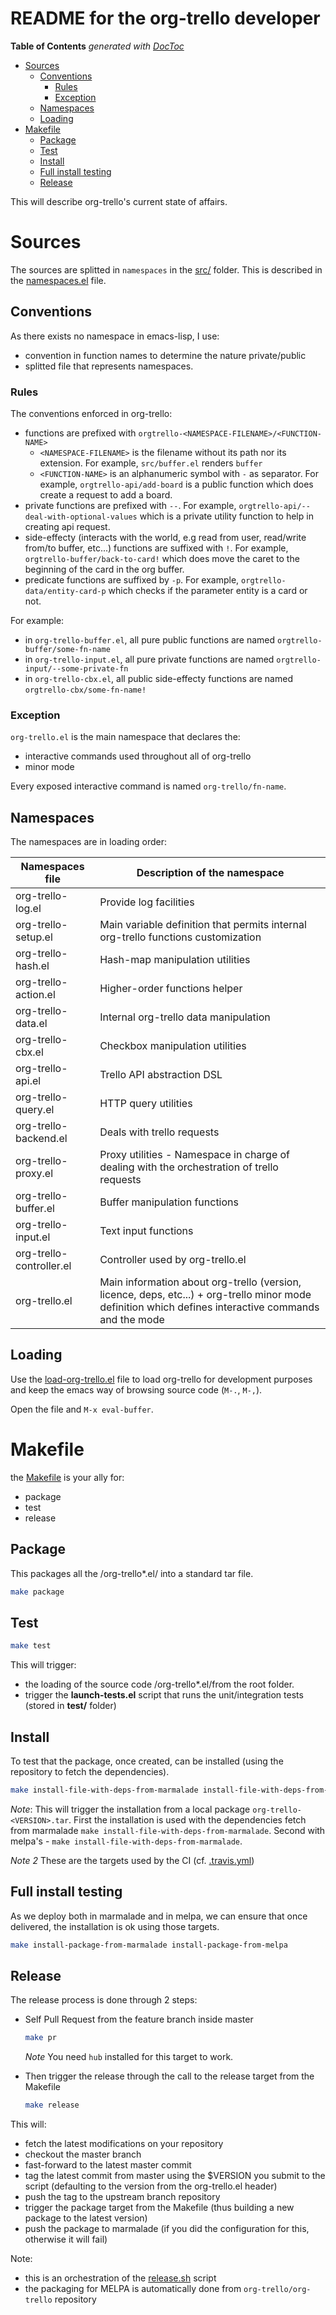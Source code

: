 README for the org-trello developer
===================================

<!-- START doctoc generated TOC please keep comment here to allow auto update -->
<!-- DON'T EDIT THIS SECTION, INSTEAD RE-RUN doctoc TO UPDATE -->
**Table of Contents**  *generated with [DocToc](http://doctoc.herokuapp.com/)*

- [Sources](#sources)
	- [Conventions](#conventions)
		- [Rules](#rules)
		- [Exception](#exception)
	- [Namespaces](#namespaces)
	- [Loading](#loading)
- [Makefile](#makefile)
	- [Package](#package)
	- [Test](#test)
	- [Install](#install)
	- [Full install testing](#full-install-testing)
	- [Release](#release)

<!-- END doctoc generated TOC please keep comment here to allow auto update -->

This will describe org-trello's current state of affairs.

# Sources

The sources are splitted in `namespaces` in the [src/](./src/) folder.
This is described in the [namespaces.el](./namespaces.el) file.

## Conventions

As there exists no namespace in emacs-lisp, I use:
- convention in function names to determine the nature private/public
- splitted file that represents namespaces.

### Rules

The conventions enforced in org-trello:

- functions are prefixed with `orgtrello-<NAMESPACE-FILENAME>/<FUNCTION-NAME>`
  - `<NAMESPACE-FILENAME>` is the filename without its path nor its extension. For example, `src/buffer.el` renders `buffer`
  - `<FUNCTION-NAME>` is an alphanumeric symbol with `-` as separator. For example, `orgtrello-api/add-board` is a public function which does create a request to add a board.
- private functions are prefixed with `--`. For example, `orgtrello-api/--deal-with-optional-values` which is a private utility function to help in creating api request.
- side-effecty (interacts with the world, e.g read from user, read/write from/to buffer, etc...) functions are suffixed with `!`. For example, `orgtrello-buffer/back-to-card!` which does move the caret to the beginning of the card in the org buffer.
- predicate functions are suffixed by `-p`. For example, `orgtrello-data/entity-card-p` which checks if the parameter entity is a card or not.

For example:
- in `org-trello-buffer.el`, all pure public functions are named `orgtrello-buffer/some-fn-name`
- in `org-trello-input.el`, all pure private functions are named `orgtrello-input/--some-private-fn`
- in `org-trello-cbx.el`, all public side-effecty functions are named `orgtrello-cbx/some-fn-name!`

### Exception

`org-trello.el` is the main namespace that declares the:
- interactive commands used throughout all of org-trello
- minor mode

Every exposed interactive command is named `org-trello/fn-name`.

## Namespaces

The namespaces are in loading order:

Namespaces file              | Description of the namespace
-----------------------------|------------------------------------------------------------------------
org-trello-log.el            | Provide log facilities
org-trello-setup.el          | Main variable definition that permits internal org-trello functions customization
org-trello-hash.el           | Hash-map manipulation utilities
org-trello-action.el         | Higher-order functions helper
org-trello-data.el           | Internal org-trello data manipulation
org-trello-cbx.el            | Checkbox manipulation utilities
org-trello-api.el            | Trello API abstraction DSL
org-trello-query.el          | HTTP query utilities
org-trello-backend.el        | Deals with trello requests
org-trello-proxy.el          | Proxy utilities - Namespace in charge of dealing with the orchestration of trello requests
org-trello-buffer.el         | Buffer manipulation functions
org-trello-input.el          | Text input functions
org-trello-controller.el     | Controller used by org-trello.el
org-trello.el                | Main information about org-trello (version, licence, deps, etc...) + org-trello minor mode definition which defines interactive commands and the mode

## Loading

Use the [load-org-trello.el](./load-org-trello.el) file to load org-trello for development purposes and keep the emacs way of browsing source code (`M-.`, `M-,`).

Open the file and `M-x eval-buffer`.

# Makefile

the [Makefile](./Makefile) is your ally for:
- package
- test
- release

## Package

This packages all the /org-trello*.el/ into a standard tar file.

```sh
make package
```

## Test

```sh
make test
```

This will trigger:
- the loading of the source code /org-trello*.el/from the root folder.
- trigger the **launch-tests.el** script that runs the unit/integration tests (stored in **test/** folder)

## Install

To test that the package, once created, can be installed (using the repository to fetch the dependencies).

```sh
make install-file-with-deps-from-marmalade install-file-with-deps-from-melpa
```

*Note*:
This will trigger the installation from a local package `org-trello-<VERSION>.tar`.
First the installation is used with the dependencies fetch from marmalade `make install-file-with-deps-from-marmalade`.
Second with melpa's - `make install-file-with-deps-from-marmalade`.

*Note 2*
These are the targets used by the CI (cf. [.travis.yml](./.travis.yml))

## Full install testing

As we deploy both in marmalade and in melpa, we can ensure that once delivered, the installation is ok using those targets.

```sh
make install-package-from-marmalade install-package-from-melpa
```

## Release

The release process is done through 2 steps:
- Self Pull Request from the feature branch inside master

    ```sh
    make pr
    ```

    *Note* You need `hub` installed for this target to work.

- Then trigger the release through the call to the release target from the Makefile

    ```sh
    make release
    ```

This will:
- fetch the latest modifications on your repository
- checkout the master branch
- fast-forward to the latest master commit
- tag the latest commit from master using the $VERSION you submit to the script (defaulting to the version from the org-trello.el header)
- push the tag to the upstream branch repository
- trigger the package target from the Makefile (thus building a new package to the latest version)
- push the package to marmalade (if you did the configuration for this, otherwise it will fail)

Note:
- this is an orchestration of the [release.sh](./release.sh) script
- the packaging for MELPA is automatically done from `org-trello/org-trello` repository
